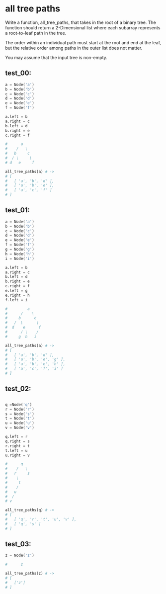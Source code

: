 # all tree paths

Write a function, all_tree_paths, that takes in the root of a binary tree. The function should return a 2-Dimensional list where each subarray represents a root-to-leaf path in the tree.

The order within an individual path must start at the root and end at the leaf, but the relative order among paths in the outer list does not matter.

You may assume that the input tree is non-empty.

## test_00:

```python
a = Node('a')
b = Node('b')
c = Node('c')
d = Node('d')
e = Node('e')
f = Node('f')

a.left = b
a.right = c
b.left = d
b.right = e
c.right = f

#      a
#    /   \
#   b     c
#  / \     \
# d   e     f

all_tree_paths(a) # ->
# [ 
#   [ 'a', 'b', 'd' ], 
#   [ 'a', 'b', 'e' ], 
#   [ 'a', 'c', 'f' ] 
# ] 
```

## test_01:

```python
a = Node('a')
b = Node('b')
c = Node('c')
d = Node('d')
e = Node('e')
f = Node('f')
g = Node('g')
h = Node('h')
i = Node('i')

a.left = b
a.right = c
b.left = d
b.right = e
c.right = f
e.left = g
e.right = h
f.left = i

#         a
#      /    \
#     b      c
#   /  \      \
#  d    e      f
#      / \    /   
#     g  h   i 

all_tree_paths(a) # ->
# [ 
#   [ 'a', 'b', 'd' ], 
#   [ 'a', 'b', 'e', 'g' ], 
#   [ 'a', 'b', 'e', 'h' ], 
#   [ 'a', 'c', 'f', 'i' ] 
# ] 
```

## test_02:

```python 

q =Node('q')
r = Node('r')
s = Node('s')
t = Node('t')
u = Node('u')
v = Node('v')

q.left = r
q.right = s
r.right = t
t.left = u
u.right = v

#      q
#    /   \ 
#   r     s
#    \
#     t
#    /
#   u
#  /
# v

all_tree_paths(q) # ->
# [ 
#   [ 'q', 'r', 't', 'u', 'v' ], 
#   [ 'q', 's' ] 
# ] 
```

## test_03:

```python
z = Node('z')

#      z

all_tree_paths(z) # -> 
# [
#   ['z']
# ]
```
